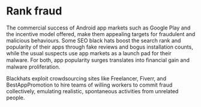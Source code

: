 # Rank fraud

The commercial success of Android app markets such as Google Play and the incentive model offered, make them appealing targets for fraudulent and malicious behaviours. Some SEO black hats boost the search rank and popularity of their apps through fake reviews and bogus installation counts, while the usual suspects use app markets as a launch pad for their malware. For both, app popularity surges translates into ﬁnancial gain and malware proliferation.

Blackhats exploit crowdsourcing sites like Freelancer, Fiverr, and BestAppPromotion to hire teams of willing workers to commit fraud collectively, emulating realistic, spontaneous activities from unrelated people.
